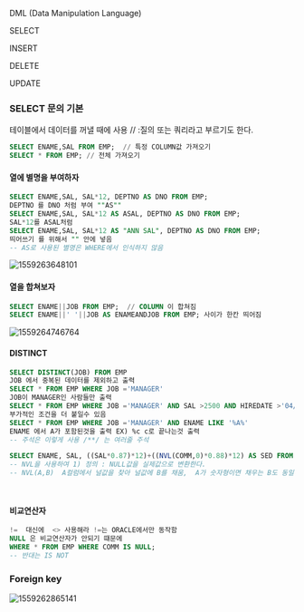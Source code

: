 DML (Data Manipulation Language)

SELECT

INSERT

DELETE

UPDATE

### SELECT 문의 기본

테이블에서 데이터를 꺼낼 때에 사용 // :질의 또는 쿼리라고 부르기도 한다.

``` sql
SELECT ENAME,SAL FROM EMP;  // 특정 COLUMN값 가져오기
SELECT * FROM EMP; // 전체 가져오기
```



#### 열에 별명을 부여하자

```SQL
SELECT ENAME,SAL, SAL*12, DEPTNO AS DNO FROM EMP;
DEPTNO 를 DNO 처럼 부여 ""AS""
SELECT ENAME,SAL, SAL*12 AS ASAL, DEPTNO AS DNO FROM EMP;
SAL*12를 ASAL처럼
SELECT ENAME,SAL, SAL*12 AS "ANN SAL", DEPTNO AS DNO FROM EMP;
띄어쓰기 를 위해서 "" 안에 넣음
-- AS로 사용된 별명은 WHERE에서 인식하지 않음

```

![1559263648101](C:\Users\student\AppData\Roaming\Typora\typora-user-images\1559263648101.png)

#### 열을 합쳐보자

```SQL
SELECT ENAME||JOB FROM EMP;  // COLUMN 이 합쳐짐
SELECT ENAME||' '||JOB AS ENAMEANDJOB FROM EMP; 사이가 한칸 띄어짐
```



![1559264746764](C:\Users\student\AppData\Roaming\Typora\typora-user-images\1559264746764.png)



#### DISTINCT

``` SQL
SELECT DISTINCT(JOB) FROM EMP
JOB 에서 중복된 데이터를 제외하고 출력
SELECT * FROM EMP WHERE JOB ='MANAGER'
JOB이 MANAGER인 사람들만 출력
SELECT * FROM EMP WHERE JOB ='MANAGER' AND SAL >2500 AND HIREDATE >'04/15/1981'
부가적인 조건을 더 붙일수 있음
SELECT * FROM EMP WHERE JOB ='MANAGER' AND ENAME LIKE '%A%'
ENAME 에서 A가 포함된것을 출력 EX) %c c로 끝나는것 출력
-- 주석은 이렇게 사용 /**/ 는 여러줄 주석

SELECT ENAME, SAL, ((SAL*0.87)*12)+((NVL(COMM,0)*0.88)*12) AS SED FROM EMP;
-- NVL을 사용하여 1) 정의 : NULL값을 실제값으로 변환한다.
-- NVL(A,B)  A컬럼에서 널값을 찾아 널값에 B를 채움,  A가 숫자형이면 채우는 B도 동일한 숫자형 이어야 함




```



#### 비교연산자

```SQL
!=  대신에  <> 사용해라 !=는 ORACLE에서만 동작함
NULL 은 비교연산자가 안되기 떄문에
WHERE * FROM EMP WHERE COMM IS NULL;
-- 반대는 IS NOT
```

### Foreign key

![1559262865141](C:\Users\student\AppData\Roaming\Typora\typora-user-images\1559262865141.png)

### 

